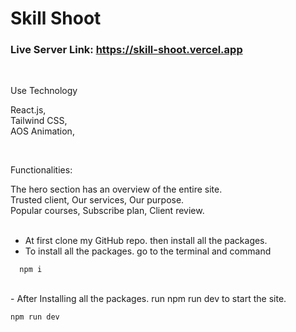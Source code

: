 # Skill Shoot

### Live Server Link: https://skill-shoot.vercel.app


</br>

Use Technology

React.js, </br>
Tailwind CSS, </br>
AOS Animation, </br>

</br>

Functionalities:

The hero section has an overview of the entire site. </br>
Trusted client, Our services, Our purpose. </br>
Popular courses, Subscribe plan, Client review.
</br></br>

- At first clone my GitHub repo. then install all the packages.
- To install all the packages. go to the terminal and command

```npm
  npm i
```
</br>
- After Installing all the packages. run npm run dev to start the site.

```npm
npm run dev
```

